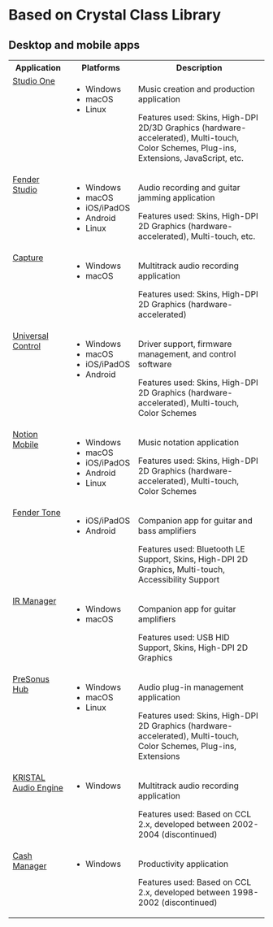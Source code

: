 # Based on Crystal Class Library

## Desktop and mobile apps

<table>
	<tr>
		<th>Application</th>
		<th>Platforms</th>
		<th>Description</th>
	</tr>
	<tr>
		<td valign=top>
			<a href="https://www.presonus.com/pages/studio-one-pro">Studio One</a>			
		</td>
		<td valign=top>
			<ul>
				<li>Windows</li>
				<li>macOS</li>
				<li>Linux</li>
			</ul>
		</td>
		<td valign=top>
			<p>Music creation and production application</p>
			<p>Features used: Skins, High-DPI 2D/3D Graphics (hardware-accelerated), Multi-touch, Color Schemes, Plug-ins, Extensions, JavaScript, etc.</p>
		</td>
	</tr>
	<tr>
		<td valign=top>
			<a href="https://www.fender.com/pages/fender-studio">Fender Studio</a>			
		</td>
		<td valign=top>
			<ul>
				<li>Windows</li>
				<li>macOS</li>
				<li>iOS/iPadOS</li>
				<li>Android</li>
				<li>Linux</li>
			</ul>
		</td>
		<td valign=top>
			<p>Audio recording and guitar jamming application</p>
			<p>Features used: Skins, High-DPI 2D Graphics (hardware-accelerated), Multi-touch, etc.</p>
		</td>
	</tr>
	<tr>
		<td valign=top>
			<a href="https://www.presonus.com/pages/capture">Capture</a>			
		</td>
		<td valign=top>
			<ul>
				<li>Windows</li>
				<li>macOS</li>
			</ul>
		</td>
		<td valign=top>
			<p>Multitrack audio recording application</p>
			<p>Features used: Skins, High-DPI 2D Graphics (hardware-accelerated)</p>
		</td>
	</tr>
	<tr>
		<td valign=top>
			<a href="https://www.presonus.com/pages/universal-control">Universal Control</a>			
		</td>
		<td valign=top>
			<ul>
				<li>Windows</li>
				<li>macOS</li>
				<li>iOS/iPadOS</li>
				<li>Android</li>
			</ul>
		</td>
		<td valign=top>
			<p>Driver support, firmware management, and control software</p>
			<p>Features used: Skins, High-DPI 2D Graphics (hardware-accelerated), Multi-touch, Color Schemes</p>
		</td>
	</tr>
	<tr>
		<td valign=top>
			<a href="https://www.presonus.com/pages/notion-mobile">Notion Mobile</a>			
		</td>
		<td valign=top>
			<ul>
				<li>Windows</li>
				<li>macOS</li>
				<li>iOS/iPadOS</li>
				<li>Android</li>
				<li>Linux</li>
			</ul>
		</td>
		<td valign=top>
			<p>Music notation application</p>
			<p>Features used: Skins, High-DPI 2D Graphics (hardware-accelerated), Multi-touch, Color Schemes</p>
		</td>
	</tr>
	<tr>
		<td valign=top>
			<a href="https://support.fender.com/en-us/knowledgebase/article/KA-02092">Fender Tone</a>			
		</td>
		<td valign=top>
			<ul>
				<li>iOS/iPadOS</li>
				<li>Android</li>
			</ul>
		</td>
		<td valign=top>
			<p>Companion app for guitar and bass amplifiers</p>
			<p>Features used: Bluetooth LE Support, Skins, High-DPI 2D Graphics, Multi-touch, Accessibility Support</p>
		</td>
	</tr>
	<tr>
		<td valign=top>
			<a href="https://support.fender.com/en-us/knowledgebase/article/KA-02065">IR Manager</a>			
		</td>
		<td valign=top>
			<ul>
				<li>Windows</li>
				<li>macOS</li>
			</ul>
		</td>
		<td valign=top>
			<p>Companion app for guitar amplifiers</p>
			<p>Features used: USB HID Support, Skins, High-DPI 2D Graphics</p>
		</td>
	</tr>
	<tr>
		<td valign=top>
			<a href="https://support.presonus.com/hc/en-us/sections/360008126271-PreSonus-Hub">PreSonus Hub</a>			
		</td>
		<td valign=top>
			<ul>
				<li>Windows</li>
				<li>macOS</li>
				<li>Linux</li>
			</ul>
		</td>
		<td valign=top>
			<p>Audio plug-in management application</p>
			<p>Features used: Skins, High-DPI 2D Graphics (hardware-accelerated), Multi-touch, Color Schemes, Plug-ins, Extensions</p>
		</td>
	</tr>
	<tr>
		<td valign=top>
			<a href="https://en.wikipedia.org/wiki/KRISTAL_Audio_Engine">KRISTAL Audio Engine</a>			
		</td>
		<td valign=top>
			<ul>
				<li>Windows</li>
			</ul>
		</td>
		<td valign=top>
			<p>Multitrack audio recording application</p>
			<p>Features used: Based on CCL 2.x, developed between 2002-2004 (discontinued)</p>
		</td>
	</tr>
	<tr>
		<td valign=top>
			<a href="https://kreatives.org">Cash Manager</a>			
		</td>
		<td valign=top>
			<ul>
				<li>Windows</li>
			</ul>
		</td>
		<td valign=top>
			<p>Productivity application</p>
			<p>Features used: Based on CCL 2.x, developed between 1998-2002 (discontinued)</p>
		</td>
	</tr>
</table>
